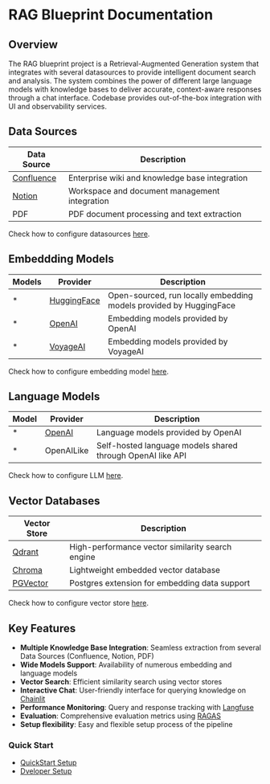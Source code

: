 # RAG Blueprint Documentation

## Overview
The RAG blueprint project is a Retrieval-Augmented Generation system that integrates with several datasources to provide intelligent document search and analysis. The system combines the power of different large language models with knowledge bases to deliver accurate, context-aware responses through a chat interface. Codebase provides out-of-the-box integration with UI and observability services.

## Data Sources

| Data Source | Description |
|-------------|-------------|
| [Confluence](https://www.atlassian.com/software/confluence?gclsrc=aw.ds&&campaign=19280571316&adgroup=144874483655&targetid=kwd-22737151&matchtype=e&network=g&device=c&device_model=&creative=665271020076&keyword=confluence&placement=&target=&ds_eid=700000001542923&ds_e1=GOOGLE&gad_source=1&gclid=CjwKCAjwp8--BhBREiwAj7og1-IRQKLqpRA6GsxWCxP79pA8N6llomLslpQ-rTMkvMwKIIdA1Zq3uBoCpjYQAvD_BwE) | Enterprise wiki and knowledge base integration |
| [Notion](https://www.notion.com/) | Workspace and document management integration |
| PDF | PDF document processing and text extraction |

Check how to configure datasources [here](how_to/how_to_configure/#datasource-configuration).

## Embeddding Models

| Models | Provider | Description |
|-------|----------|-------------|
|   *   | [HuggingFace](https://huggingface.co/) | Open-sourced, run locally embedding models provided by HuggingFace |
|   *   | [OpenAI](https://openai.com/) | Embedding models provided by OpenAI |
|   *   | [VoyageAI](https://www.voyageai.com/) | Embedding models provided by VoyageAI |

Check how to configure embedding model [here](how_to/how_to_configure/#embedding-model-configuration).

## Language Models

| Model | Provider | Description |
|-------|----------|-------------|
|   *   |  [OpenAI](https://openai.com/)  | Language models provided by OpenAI |
|   *   |  OpenAILike  | Self-hosted language models shared through OpenAI like API |


Check how to configure LLM [here](how_to/how_to_configure/#llm-configuration).

## Vector Databases

| Vector Store | Description |
|--------------|-------------|
| [Qdrant](https://qdrant.tech/) | High-performance vector similarity search engine |
| [Chroma](https://www.trychroma.com/) |  Lightweight embedded vector database |
| [PGVector](https://github.com/pgvector) | Postgres extension for embedding data support |


Check how to configure vector store [here](how_to/how_to_configure/#vector-store-configuration).

## Key Features

- **Multiple Knowledge Base Integration**: Seamless extraction from several Data Sources (Confluence, Notion, PDF)
- **Wide Models Support**: Availability of numerous embedding and language models
- **Vector Search**: Efficient similarity search using vector stores
- **Interactive Chat**: User-friendly interface for querying knowledge on [Chainlit](https://chainlit.io/)
- **Performance Monitoring**: Query and response tracking with [Langfuse](https://langfuse.com/)
- **Evaluation**: Comprehensive evaluation metrics using [RAGAS](https://docs.ragas.io/en/stable/)
- **Setup flexibility**: Easy and flexible setup process of the pipeline

### Quick Start
- [QuickStart Setup](quickstart/quickstart_setup.md)
- [Dveloper Setup](quickstart/developer_setup.md)
